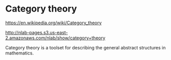 # Category theory

https://en.wikipedia.org/wiki/Category_theory

http://nlab-pages.s3.us-east-2.amazonaws.com/nlab/show/category+theory

Category theory is a toolset for describing the general abstract structures in mathematics.
